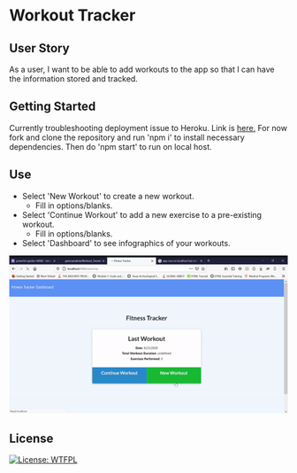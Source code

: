 # Workout Tracker

## User Story
As a user, I want to be able to add workouts to the app so that I can have the information stored and tracked.

## Getting Started
Currently troubleshooting deployment issue to Heroku. Link is [here.](https://powerful-garden-68982.herokuapp.com/) For now fork and clone the repository and run 'npm i' to install necessary dependencies. Then do 'npm start' to run on local host.

## Use
* Select 'New Workout' to create a new workout.
  * Fill in options/blanks.
* Select 'Continue Workout' to add a new exercise to a pre-existing workout.
  * Fill in options/blanks.
* Select 'Dashboard' to see infographics of your workouts.

![Demo](assets/gif/workout_tracker.gif)

## License
[![License: WTFPL](https://img.shields.io/badge/License-WTFPL-brightgreen.svg)](http://www.wtfpl.net/about/)